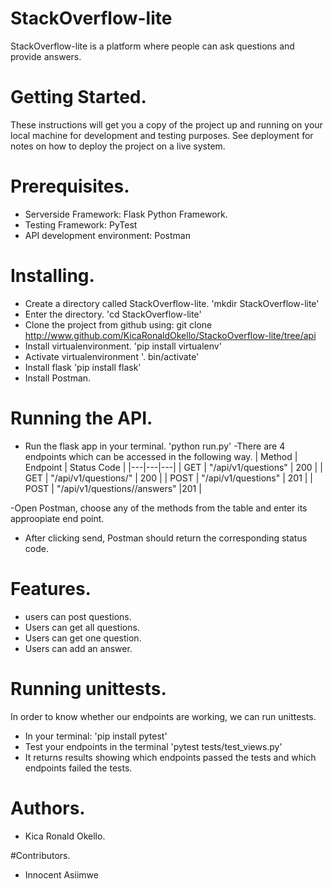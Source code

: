 # StackOverflow-lite
StackOverflow-lite is a platform where people can ask questions and provide answers.

# Getting Started.
These instructions will get you a copy of the project up and running on your local machine for development and testing purposes. See deployment for notes on how to deploy the project on a live system.
# Prerequisites.
- Serverside Framework: Flask Python Framework.
- Testing Framework: PyTest
- API development environment: Postman


# Installing.
- Create a directory called StackOverflow-lite.
    'mkdir StackOverflow-lite'
- Enter the directory.
    'cd StackOverflow-lite'
- Clone the project from github using:
     git clone http://www.github.com/KicaRonaldOkello/StackoOverflow-lite/tree/api
- Install virtualenvironment.
    'pip install virtualenv'
- Activate virtualenvironment 
    '. bin/activate'
- Install flask
    'pip install flask'
- Install Postman.
 # Running the API.
 - Run the flask app in your terminal.
    'python run.py'
 -There are 4 endpoints which can be accessed in the following way.
 | Method | Endpoint | Status Code |
 |---|---|---|
 | GET | "/api/v1/questions" | 200 |
 | GET | "/api/v1/questions/<questionId>" | 200 |
 | POST | "/api/v1/questions" | 201 |
 | POST | "/api/v1/questions/<questionId>/answers" |201 |
  
 -Open Postman, choose any of the methods from the table and enter its approopiate end point.
 - After clicking send, Postman should return the corresponding status code.
  
 # Features.
 - users can post questions.
 - Users can get all questions.
 - Users can get one question.
 - Users can add an answer.
  
  # Running unittests.
  In order to know whether our endpoints are working, we can run unittests.
  - In your terminal:
    'pip install pytest'
  - Test your endpoints in the terminal
    'pytest tests/test_views.py'
  - It returns results showing which endpoints passed the tests and which endpoints failed the tests.
  
  # Authors.
  - Kica Ronald Okello.
  
  #Contributors.
  - Innocent Asiimwe
 
  


